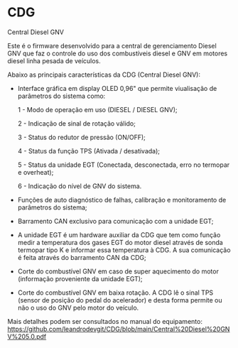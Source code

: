 # CDG
Central Diesel GNV

Este é o firmware desenvolvido para a central de gerenciamento Diesel GNV que faz o controle do uso dos combustíveis diesel e GNV em motores diesel
linha pesada de veículos.

Abaixo as principais características da CDG (Central Diesel GNV):
 
* Interface gráfica em display OLED 0,96" que permite viualisação de parâmetros do sistema como:
 
  1 - Modo de operação em uso (DIESEL / DIESEL GNV);

  2 - Indicação de sinal de rotação válido;

  3 - Status do redutor de pressão (ON/OFF);

  4 - Status da função TPS (Ativada / desativada);

  5 - Status da unidade EGT (Conectada, desconectada, erro no termopar e overheat);

  6 - Indicação do nível de GNV do sistema.  

* Funções de auto diagnóstico de falhas, calibração e monitoramento de parâmetros do sistema;

* Barramento CAN exclusivo para comunicação com a unidade EGT;    

* A unidade EGT é um hardware auxiliar da CDG que tem como função medir a temperatura dos gases EGT
do motor diesel através de sonda termopar tipo K e informar essa temperatura à CDG. A sua comunicação é feita através do barramento CAN da CDG;

* Corte do combustível GNV em caso de super aquecimento do motor (informação proveniente da unidade EGT);

* Corte do combustível GNV em baixa rotação. A CDG lê o sinal TPS (sensor de posição do pedal do acelerador) e desta forma permite ou não o uso do GNV pelo motor do veículo.

Mais detalhes podem ser consultados no manual do equipamento:
https://github.com/leandrodevgit/CDG/blob/main/Central%20Diesel%20GNV%205.0.pdf
